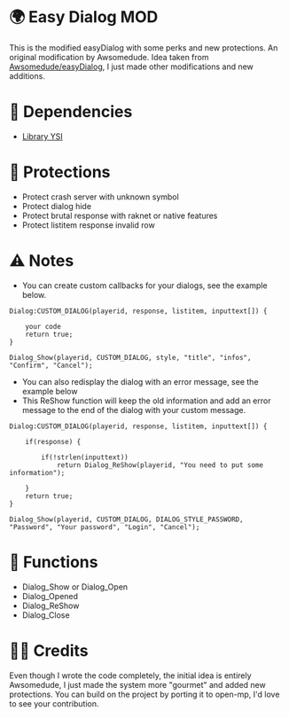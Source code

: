 # 🌍 Easy Dialog MOD
This is the modified easyDialog with some perks and new protections. An original modification by Awsomedude.
Idea taken from [Awsomedude/easyDialog](https://github.com/Awsomedude/easyDialog), I just made other modifications and new additions.

# 📁 Dependencies
- [Library YSI](https://github.com/pawn-lang/YSI-Includes)

# 🫧 Protections
- Protect crash server with unknown symbol
- Protect dialog hide
- Protect brutal response with raknet or native features
- Protect listitem response invalid row

# ⚠️ Notes
- You can create custom callbacks for your dialogs, see the example below.
```pawn
Dialog:CUSTOM_DIALOG(playerid, response, listitem, inputtext[]) {

    your code
    return true;
}

Dialog_Show(playerid, CUSTOM_DIALOG, style, "title", "infos", "Confirm", "Cancel");
```
- You can also redisplay the dialog with an error message, see the example below
- This ReShow function will keep the old information and add an error message to the end of the dialog with your custom message.
```pawn
Dialog:CUSTOM_DIALOG(playerid, response, listitem, inputtext[]) {

    if(response) {

        if(!strlen(inputtext))
            return Dialog_ReShow(playerid, "You need to put some information");

    }
    return true;
}

Dialog_Show(playerid, CUSTOM_DIALOG, DIALOG_STYLE_PASSWORD, "Password", "Your password", "Login", "Cancel");
```

# 📝 Functions
- Dialog_Show or Dialog_Open
- Dialog_Opened
- Dialog_ReShow
- Dialog_Close

# 👋🏼 Credits
Even though I wrote the code completely, the initial idea is entirely Awsomedude, I just made the system more "gourmet" and added new protections.
You can build on the project by porting it to open-mp, I'd love to see your contribution.
